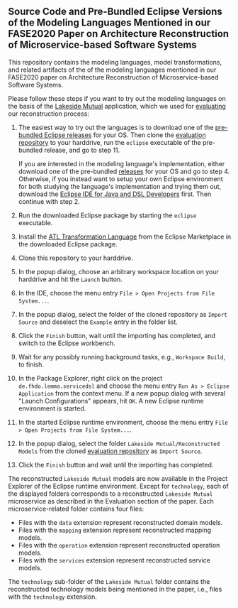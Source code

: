 ## Source Code and Pre-Bundled Eclipse Versions of the Modeling Languages Mentioned in our FASE2020 Paper on Architecture Reconstruction of Microservice-based Software Systems

This repository contains the modeling languages, model transformations, and related artifacts of the of the modeling languages mentioned in our FASE2020 paper on Architecture Reconstruction of Microservice-based Software Systems.

Please follow these steps if you want to try out the modeling languages on the basis of the [Lakeside Mutual](https://github.com/Microservice-API-Patterns/LakesideMutual) application, which we used for [evaluating](https://github.com/anonauthor1-fase2020/evaluation-package) our reconstruction process:
1. The easiest way to try out the languages is to download one of the [pre-bundled Eclipse releases](https://github.com/anonauthor1-fase2020/languages/releases) for your OS. Then clone the [evaluation repository](https://github.com/anonauthor1-fase2020/evaluation-package) to your harddrive, run the ``eclipse`` executable of the pre-bundled release, and go to step 11.  

   If you are interested in the modeling language's implementation, either download one of the pre-bundled [releases](https://github.com/anonauthor1-fase2020/languages/releases) for your OS and go to step 4. Otherwise, if you instead want to setup your own Eclipse environment for both studying the language's implementation and trying them out, download the [Eclipse IDE for Java and DSL Developers](https://www.eclipse.org/downloads/packages/release/2019-09/r/eclipse-ide-java-and-dsl-developers) first. Then continue with step 2.
2. Run the downloaded Eclipse package by starting the ``eclipse`` executable.
3. Install the [ATL Transformation Language](https://marketplace.eclipse.org/content/atl) from the Eclipse Marketplace in the downloaded Eclipse package.
4. Clone this repository to your harddrive.
5. In the popup dialog, choose an arbitrary workspace location on your harddrive and hit the ``Launch`` button.
6. In the IDE, choose the menu entry ``File > Open Projects from File System...``.
7. In the popup dialog, select the folder of the cloned repository as ``Import Source`` and deselect the ``Example`` entry in the folder list.
8. Click the ``Finish`` button, wait until the importing has completed, and switch to the Eclipse workbench.
9. Wait for any possibly running background tasks, e.g., ``Workspace Build``, to finish.
10. In the Package Explorer, right click on the project ``de.fhdo.lemma.servicedsl`` and choose the menu entry ``Run As > Eclipse Application`` from the context menu. If a new popup dialog with several "Launch Configurations" appears, hit ``OK``. A new Eclipse runtime environment is started.
11. In the started Eclipse runtime environment, choose the menu entry ``File > Open Projects from File System...``.
12. In the popup dialog, select the folder ``Lakeside Mutual/Reconstructed Models`` from the cloned [evaluation repository](https://github.com/anonauthor1-fase2020/evaluation-package) as ``Import Source``.
13. Click the ``Finish`` button and wait until the importing has completed.

The reconstructed ``Lakeside Mutual`` models are now available in the Project Explorer of the Eclipse runtime environment. Except for ``technology``, each of the displayed folders corresponds to a reconstructed ``Lakeside Mutual`` microservice as described in the Evaluation section of the paper. Each microservice-related folder contains four files:
- Files with the ``data`` extension represent reconstructed domain models.
- Files with the ``mapping`` extension represent reconstructed mapping models.
- Files with the ``operation`` extension represent reconstructed operation models.
- Files with the ``services`` extension represent reconstructed service models.

The ``technology`` sub-folder of the ``Lakeside Mutual`` folder contains the reconstructed technology models being mentioned in the paper, i.e., files with the ``technology`` extension.
